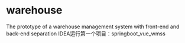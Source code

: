 # warehouse
The prototype of a warehouse management system with front-end and back-end separation
IDEA运行第一个项目：springboot_vue_wmss

